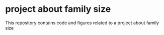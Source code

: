 # project about family size

This repository contains code and figures related to a project about family size
 
